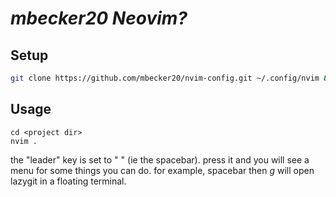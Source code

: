 # _mbecker20 Neovim?_

## Setup

```sh
git clone https://github.com/mbecker20/nvim-config.git ~/.config/nvim && sh ~/.config/nvim/setup.sh
```

## Usage

```
cd <project dir>
nvim .
```

the "leader" key is set to " " (ie the spacebar). press it and you will see a menu for some things you can do.
for example, spacebar then _g_ will open lazygit in a floating terminal.
